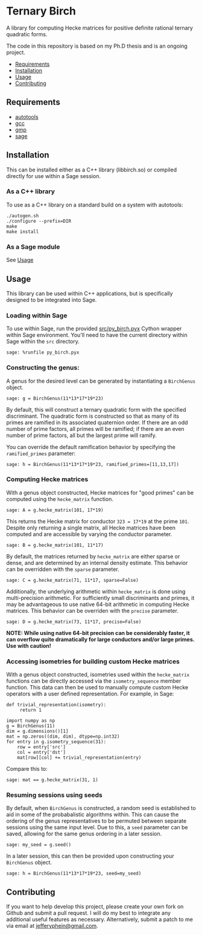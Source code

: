 Ternary Birch
=============
A library for computing Hecke matrices for positive definite rational ternary quadratic forms.

The code in this repository is based on my Ph.D thesis and is an ongoing project.

- [Requirements](#requirements)
- [Installation](#installation)
- [Usage](#usage)
- [Contributing](#contribution)

## Requirements

- [autotools](https://www.gnu.org/software/automake/manual/html_node/Autotools-Introduction.html)
- [gcc](https://gcc.gnu.org/)
- [gmp](https://gmplib.org/)
- [sage](http://www.sagemath.org/)

## Installation

This can be installed either as a C++ library (libbirch.so) or compiled directly for use within a Sage session.

### As a C++ library

To use as a C++ library on a standard build on a system with autotools:

    ./autogen.sh
    ./configure --prefix=DIR
    make
    make install
    
### As a Sage module

See [Usage](#usage)
    
## Usage

This library can be used within C++ applications, but is specifically designed to be integrated into Sage.

### Loading within Sage

To use within Sage, run the provided [src/py_birch.pyx](https://github.com/jefferyphein/ternary-birch/blob/master/src/py_birch.pyx) Cython wrapper within Sage environment. You'll need to have the current directory within Sage within the ``src`` directory.

    sage: %runfile py_birch.pyx

### Constructing the genus:

A genus for the desired level can be generated by instantiating a ``BirchGenus`` object.

    sage: g = BirchGenus(11*13*17*19*23)

By default, this will construct a ternary quadratic form with the specified discriminant. The quadratic form is constructed so that as many of its primes are ramified in its associated quaternion order. If there are an odd number of prime factors, all primes will be ramified; if there are an even number of prime factors, all but the largest prime will ramify.

You can override the default ramification behavior by specifying the ``ramified_primes`` parameter:

    sage: h = BirchGenus(11*13*17*19*23, ramified_primes=[11,13,17])
    
### Computing Hecke matrices

With a genus object constructed, Hecke matrices for "good primes" can be computed using the ``hecke_matrix`` function.

    sage: A = g.hecke_matrix(101, 17*19)

This returns the Hecke matrix for conductor ``323 = 17*19`` at the prime ``101``. Despite only returning a single matrix, all Hecke matrices have been computed and are accessible by varying the conductor parameter.

    sage: B = g.hecke_matrix(101, 11*17)

By default, the matrices returned by ``hecke_matrix`` are either sparse or dense, and are determined by an internal density estimate. This behavior can be overridden with the ``sparse`` parameter.

    sage: C = g.hecke_matrix(71, 11*17, sparse=False)

Additionally, the underlying arithmetic within ``hecke_matrix`` is done using multi-precision arithmetic. For sufficiently small discriminants and primes, it may be advantageous to use native 64-bit arithmetic in computing Hecke matrices. This behavior can be overriden with the ``precise`` parameter.

    sage: D = g.hecke_matrix(73, 11*17, precise=False)

**NOTE: While using native 64-bit precision can be considerably faster, it can overflow quite dramatically for large conductors and/or large primes. Use with caution!**

### Accessing isometries for building custom Hecke matrices

With a genus object constructed, isometries used within the ``hecke_matrix`` functions can be directly accessed via the ``isometry_sequence`` member function. This data can then be used to manually compute custom Hecke operators with a user defined representation. For example, in Sage:

    def trivial_representation(isometry):
         return 1

    import numpy as np
    g = BirchGenus(11)
    dim = g.dimensions()[1]
    mat = np.zeros((dim, dim), dtype=np.int32)
    for entry in g.isometry_sequence(31):
        row = entry['src']
        col = entry['dst']
        mat[row][col] += trivial_representation(entry)

Compare this to:

    sage: mat == g.hecke_matrix(31, 1)

### Resuming sessions using seeds

By default, when ``BirchGenus`` is constructed, a random seed is established to aid in some of the probabalistic algorithms within. This can cause the ordering of the genus representatives to be permuted between separate sessions using the same input level. Due to this, a ``seed`` parameter can be saved, allowing for the same genus ordering in a later session.

    sage: my_seed = g.seed()

In a later session, this can then be provided upon constructing your ``BirchGenus`` object.

    sage: h = BirchGenus(11*13*17*19*23, seed=my_seed)

## Contributing

If you want to help develop this project, please create your own fork on Github and submit a pull request. I will do my best to integrate any additional useful features as necessary. Alternatively, submit a patch to me via email at jefferyphein@gmail.com.
